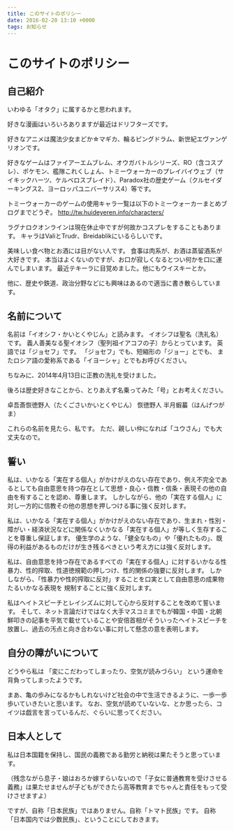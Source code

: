 ```yaml
---
title: このサイトのポリシー
date: 2016-02-20 13:10 +0000
tags: お知らせ
---
```


# このサイトのポリシー

## 自己紹介

いわゆる「オタク」に属するかと思われます。

好きな漫画はいろいろありますが最近はドリフターズです。

好きなアニメは魔法少女まどか☆マギカ、輪るピングドラム、新世紀エヴァンゲリオンです。

好きなゲームはファイアーエムブレム、オウガバトルシリーズ、RO（含コスプレ）、ポケモン、艦隊これくしょん、トミーウォーカーのプレイバイウェブ（サイキックハーツ、ケルベロスブレイド）、Paradox社の歴史ゲーム（クルセイダーキングス2、ヨーロッパユニバーサリス4）等です。

トミーウォーカーのゲームの使用キャラ一覧は以下のトミーウォーカーまとめブログまでどうぞ。
http://tw.huideyeren.info/characters/

ラグナロクオンラインは現在休止中ですが何故かコスプレをすることもあります。
キャラはValiとTrudr、Breidablikにいるらしいです。

美味しい食べ物とお酒には目がない人です。
食事は肉系が、お酒は蒸留酒系が大好きです。
本当はよくないのですが、お口が寂しくなるとつい何かを口に運んでしまいます。
最近テキーラに目覚めました。他にもウイスキーとか。

他に、歴史や鉄道、政治分野などにも興味はあるので適当に書き散らしています。

## 名前について

名前は「イオシフ・かいとくやじん」と読みます。
イオシフは聖名（洗礼名）です。
義人善美なる聖イオシフ（聖列祖イアコフの子）からとっています。
英語では「ジョセフ」です。
「ジョセフ」でも、短縮形の「ジョー」とでも、
またロシア語の愛称系である「イヨーシャ」とでもお呼びください。

ちなみに、2014年4月13日に正教の洗礼を受けました。

後ろは歴史好きなことから、とりあえず名乗ってみた「号」とお考えください。

卓吾斎恢徳野人（たくごさいかいとくやじん）
恢徳野人
半月蝦蟇（はんげつがま）

これらの名前を見たら、私です。
ただ、親しい仲になれば「ユウさん」でも大丈夫なので。

## 誓い

私は、いかなる「実在する個人」がかけがえのない存在であり、例え不完全であるとしても自由意思を持つ存在として思想・良心・信教・信条・表現その他の自由を有することを認め、尊重します。
しかしながら、他の「実在する個人」に対し一方的に信教その他の思想を押しつける事に強く反対します。

私は、いかなる「実在する個人」がかけがえのない存在であり、生まれ・性別・障がい・経済状況などに関係なくいかなる「実在する個人」が等しく生存することを尊重し保証します。
優生学のような、「健全なもの」や「優れたもの」、既得の利益があるものだけが生き残るべきという考え方には強く反対します。

私は、自由意思を持つ存在であるすべての「実在する個人」に対するいかなる性暴力、性的搾取、性道徳規範の押しつけ、性的関係の強要に反対します。
しかしながら、「性暴力や性的搾取に反対」することを口実として自由意思の成果物たるいかなる表現を
規制することに強く反対します。

私はヘイトスピーチとレイシズムに対して心から反対することを改めて誓います。
そして、ネット言論だけではなく大手マスコミまでもが韓国・中国・北朝鮮叩きの記事を平気で載せていることや安倍首相がそういったヘイトスピーチを放置し、過去の汚点と向き合わない事に対して懸念の意を表明します。

## 自分の障がいについて

どうやら私は
「変にこだわってしまったり、空気が読みづらい」
という運命を背負ってしまったようです。

まあ、亀の歩みになるかもしれないけど社会の中で生活できるように、一歩一歩歩いていきたいと思います。
なお、空気が読めていないな、とか思ったら、コイツは戯言を言っているんだ、ぐらいに思ってください。

## 日本人として

私は日本国籍を保持し、国民の義務である勤労と納税は果たそうと思っています。

（残念ながら息子・娘はおろか嫁すらいないので「子女に普通教育を受けさせる義務」は果たせませんが子どもができたら高等教育までちゃんと責任をもって受けさせますよ）

ですが、自称「日本民族」ではありません。自称「トマト民族」です。
自称「日本国内では少数民族」、ということにしておきます。
